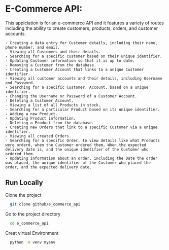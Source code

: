 # E-Commerce API: 

This applciation is for an e-commerce API and it features a variety of routes including the ability to create customers, products, orders, and customer accounts.

```
- Creating a data entry for Customer details, including their name, phone number, and email.
- Viewing all Customers and their details.
- Searching for a specific customer based on their unique identifier.
- Updating Customer information so that it is up to date.
- Removing a Customer from the database.
- Creating a Customer Account that links to a unique Customer identifier.
- Viewing all customer accounts and their details, including Username and Password.
- Searching for a specific Customer. Account, based on a unique identifier.
- Changing the Username or Password of a Customer Account.
- Deleting a Customer Account.
- Viewing a list of all Products in stock.
- Searching for a particular Product based on its unique identifier.
- Adding a new Product.
- Updating Product information.
- Deleting a Product from the database.
- Creating new Orders that link to a specific Customer via a unique identifier.
- Viewing all created Orders.
- Searching for a specific Order, to view details like what Products were orderd, when the Customer ordered them, When the expected delivery date is, and the unique identifier of the Customer who ordered them.
- Updating information about an order, including the Date the order was placed, the unique identifier of the Customer who placed the order, and the expected delivery date.
```
## Run Locally

Clone the project

```bash
  git clone github/e_commerce_api
```

Go to the project directory

```bash
  cd e_commerce_api
```

Creat virtual Environment
```bash
  python -m venv myenv
```
